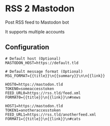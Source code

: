 # RSS 2 Mastodon

Post RSS feed to Mastodon bot

It supports multiple accounts

## Configuration

```env
# Default host (Optional)
MASTODON_HOST=https://default.tld

# Default message format (Optional)
MSG_FORMAT={{title}}\n{{summary}}\n\n{{link}}

HOST0=https://mastodon.tld
TOKEN0=someaccesstoken
FEED_URL0=https://rss.tld/feed.xml
FORMAT0={{title}}\n{{link}}\n#news

HOST1=https://mastodon.tld
TOKEN1=anotheraccesstoken
FEED_URL1=https://rss.tld/anotherfeed.xml
FORMAT1={{title}}\n{{link}}\n#cats
```
